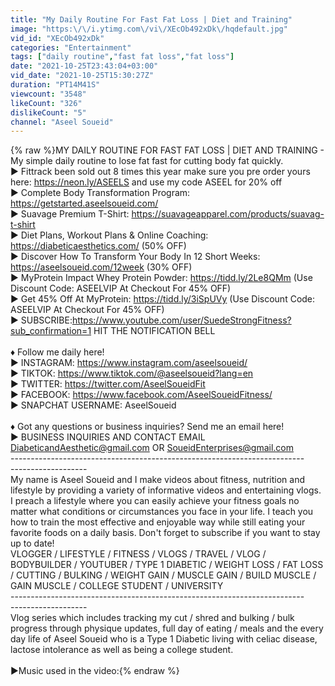 ```yaml
---
title: "My Daily Routine For Fast Fat Loss | Diet and Training"
image: "https:\/\/i.ytimg.com\/vi\/XEcOb492xDk\/hqdefault.jpg"
vid_id: "XEcOb492xDk"
categories: "Entertainment"
tags: ["daily routine","fast fat loss","fat loss"]
date: "2021-10-25T23:43:04+03:00"
vid_date: "2021-10-25T15:30:27Z"
duration: "PT14M41S"
viewcount: "3548"
likeCount: "326"
dislikeCount: "5"
channel: "Aseel Soueid"
---
```

{% raw %}MY DAILY ROUTINE FOR FAST FAT LOSS | DIET AND TRAINING - My simple daily routine to lose fat fast for cutting body fat quickly.<br />▶ Fittrack been sold out 8 times this year make sure you pre order yours here: <a rel="nofollow" target="blank" href="https://neon.ly/ASEELS">https://neon.ly/ASEELS</a> and use my code ASEEL for 20% off<br />▶ Complete Body Transformation Program: <a rel="nofollow" target="blank" href="https://getstarted.aseelsoueid.com/">https://getstarted.aseelsoueid.com/</a><br />▶ Suavage Premium T-Shirt: <a rel="nofollow" target="blank" href="https://suavageapparel.com/products/suavag-t-shirt">https://suavageapparel.com/products/suavag-t-shirt</a><br />▶ Diet Plans, Workout Plans &amp; Online Coaching: <a rel="nofollow" target="blank" href="https://diabeticaesthetics.com/">https://diabeticaesthetics.com/</a> (50% OFF)<br />▶ Discover How To Transform Your Body In 12 Short Weeks: <a rel="nofollow" target="blank" href="https://aseelsoueid.com/12week">https://aseelsoueid.com/12week</a> (30% OFF)<br />▶ MyProtein Impact Whey Protein Powder: <a rel="nofollow" target="blank" href="https://tidd.ly/2Le8QMm">https://tidd.ly/2Le8QMm</a> (Use Discount Code: ASEELVIP At Checkout For 45% OFF)<br />▶ Get 45% Off At MyProtein: <a rel="nofollow" target="blank" href="https://tidd.ly/3iSpUVy">https://tidd.ly/3iSpUVy</a> (Use Discount Code: ASEELVIP At Checkout For 45% OFF)<br />▶ SUBSCRIBE: ​<a rel="nofollow" target="blank" href="https://www.youtube.com/user/SuedeStrongFitness?sub_confirmation=1">https://www.youtube.com/user/SuedeStrongFitness?sub_confirmation=1</a> HIT THE NOTIFICATION BELL<br /><br />♦ Follow me daily here!<br />▶ INSTAGRAM: <a rel="nofollow" target="blank" href="https://www.instagram.com/aseelsoueid/">https://www.instagram.com/aseelsoueid/</a><br />▶ TIKTOK: <a rel="nofollow" target="blank" href="https://www.tiktok.com/@aseelsoueid?lang=en">https://www.tiktok.com/@aseelsoueid?lang=en</a><br />▶ TWITTER: <a rel="nofollow" target="blank" href="https://twitter.com/AseelSoueidFit">https://twitter.com/AseelSoueidFit</a><br />▶ FACEBOOK: <a rel="nofollow" target="blank" href="https://www.facebook.com/AseelSoueidFitness/">https://www.facebook.com/AseelSoueidFitness/</a><br />▶ SNAPCHAT USERNAME: AseelSoueid<br /><br />♦ Got any questions or business inquiries? Send me an email here!<br />▶ BUSINESS INQUIRIES AND CONTACT EMAIL DiabeticandAesthetic@gmail.com OR SoueidEnterprises@gmail.com<br />---------------------------------------­­­­­­-----------------------------------­-­-­-­-­-­-------------<br />My name is Aseel Soueid and I make videos about fitness, nutrition and lifestyle by providing a variety of informative videos and entertaining vlogs. I preach a lifestyle where you can easily achieve your fitness goals no matter what conditions or circumstances you face in your life. I teach you how to train the most effective and enjoyable way while still eating your favorite foods on a daily basis. Don't forget to subscribe if you want to stay up to date!<br />VLOGGER / LIFESTYLE / FITNESS / VLOGS / TRAVEL / VLOG / BODYBUILDER /  YOUTUBER / TYPE 1 DIABETIC / WEIGHT LOSS / FAT LOSS / CUTTING / BULKING / WEIGHT GAIN / MUSCLE GAIN / BUILD MUSCLE / GAIN MUSCLE / COLLEGE STUDENT / UNIVERSITY<br />---------------------------------------­­­­­­-----------------------------------­-­-­-­-­-­-------------<br />Vlog series which includes tracking my cut / shred and bulking / bulk progress through physique updates, full day of eating / meals and the every day life of Aseel Soueid who is a Type 1 Diabetic living with celiac disease, lactose intolerance as well as being a college student.<br /><br />▶Music used in the video:{% endraw %}
